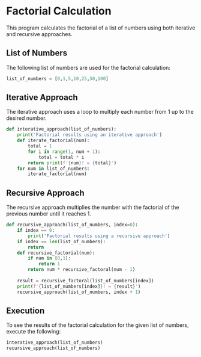 # Factorial Calculation

This program calculates the factorial of a list of numbers using both iterative and recursive approaches.

## List of Numbers

The following list of numbers are used for the factorial calculation:
```py
list_of_numbers = [0,1,5,10,25,50,100]
```
## Iterative Approach

The iterative approach uses a loop to multiply each number from 1 up to the desired number. 
```py
def interative_approach(list_of_numbers):
    print('Factorial results using an iterative approach')
    def iterate_factorial(num):
        total = 1
        for i in range(1, num + 1):
            total = total * i
        return print(f'{num}! = {total}')
    for num in list_of_numbers:
        iterate_factorial(num)
```
## Recursive Approach

The recursive approach multiplies the number with the factorial of the previous number until it reaches 1.
```py
def recursive_approach(list_of_numbers, index=0):
    if index == 0:
        print('Factorial results using a recursive approach')
    if index == len(list_of_numbers):
        return
    def recursive_factorial(num):
        if num in [0,1]:
            return 1
        return num * recursive_factoral(num - 1)
    
    result = recursive_factoral(list_of_numbers[index])
    print(f'{list_of_numbers[index]}! = {result}')
    recursive_approach(list_of_numbers, index + 1)
```
## Execution

To see the results of the factorial calculation for the given list of numbers, execute the following:
```py
interative_approach(list_of_numbers)
recursive_approach(list_of_numbers)
```
